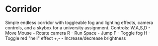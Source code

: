 # Corridor
Simple endless corridor with toggleable fog and lighting effects, camera controls, and a skybox for a university assignment.
Controls:
W,A,S,D - Move
Mouse - Rotate camera
R - Run
Space - Jump
F - Toggle fog
H - Toggle red "hell" effect
+,- - Increase/decrease brightness
